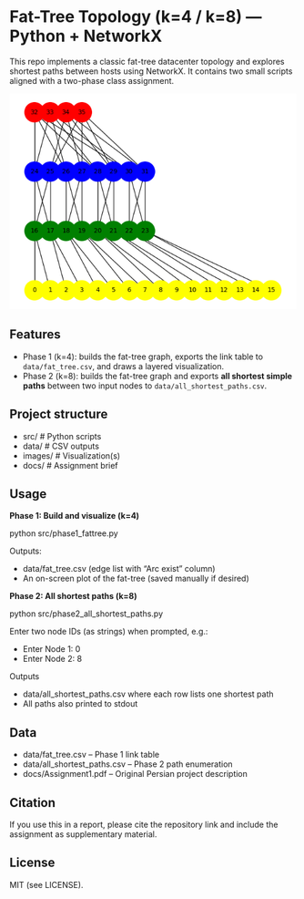 # Fat-Tree Topology (k=4 / k=8) — Python + NetworkX

This repo implements a classic fat-tree datacenter topology and explores shortest paths between hosts using NetworkX. It contains two small scripts aligned with a two-phase class assignment.

<p align="center">
  <img src="images/part_1_Figure.png" alt="Fat-tree layout (k=4)" width="520">
</p>

## Features
- Phase 1 (k=4): builds the fat-tree graph, exports the link table to `data/fat_tree.csv`, and draws a layered visualization.
- Phase 2 (k=8): builds the fat-tree graph and exports **all shortest simple paths** between two input nodes to `data/all_shortest_paths.csv`.

## Project structure
- src/ # Python scripts
- data/ # CSV outputs
- images/ # Visualization(s)
- docs/ # Assignment brief

## Usage
**Phase 1: Build and visualize (k=4)**

python src/phase1_fattree.py

Outputs:
* data/fat_tree.csv (edge list with “Arc exist” column)
* An on-screen plot of the fat-tree (saved manually if desired)

**Phase 2: All shortest paths (k=8)**

python src/phase2_all_shortest_paths.py

Enter two node IDs (as strings) when prompted, e.g.:
- Enter Node 1: 0
- Enter Node 2: 8

Outputs
* data/all_shortest_paths.csv where each row lists one shortest path
* All paths also printed to stdout

## Data
* data/fat_tree.csv – Phase 1 link table
* data/all_shortest_paths.csv – Phase 2 path enumeration
* docs/Assignment1.pdf – Original Persian project description

## Citation
If you use this in a report, please cite the repository link and include the assignment as supplementary material.

## License
MIT (see LICENSE).
